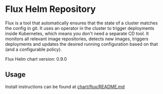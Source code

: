 # Flux Helm Repository

Flux is a tool that automatically ensures that the state of a cluster matches the config in git. 
It uses an operator in the cluster to trigger deployments inside Kubernetes, which means you don't need a separate CD tool. 
It monitors all relevant image repositories, detects new images, triggers deployments and updates the desired running
configuration based on that (and a configurable policy).

Flux Helm chart version: 0.9.0

## Usage

Install instructions can be found at [chart/flux/README.md](https://github.com/weaveworks/flux/blob/master/chart/flux/README.md)




